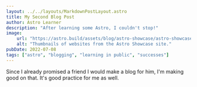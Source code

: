 ```yaml
---
layout: ../../layouts/MarkdownPostLayout.astro
title: My Second Blog Post
author: Astro Learner
description: "After learning some Astro, I couldn't stop!"
image:
    url: "https://astro.build/assets/blog/astro-showcase/astro-showcase-screenshot.jpg"
    alt: "Thumbnails of websites from the Astro Showcase site."
pubDate: 2022-07-08
tags: ["astro", "blogging", "learning in public", "successes"]
---
```


Since I already promised a friend I would make a blog for him, I'm making good on that.
It's good practice for me as well.